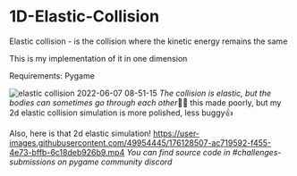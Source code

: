 # 1D-Elastic-Collision

Elastic collision - is the collision where the kinetic energy remains the same

This is my implementation of it in one dimension

Requirements:
Pygame

![elastic collision 2022-06-07 08-51-15](https://user-images.githubusercontent.com/49954445/172305795-040d886b-5a75-43ac-9459-ab509f8af089.gif)
*The collision is elastic, but the bodies can sometimes go through each other*🤫😢
this made poorly, but my 2d elastic collision simulation is more polished, less buggy👍

Also, here is that 2d elastic simulation!
https://user-images.githubusercontent.com/49954445/176128507-ac719592-f455-4e73-bffb-6c18deb926b9.mp4
*You can find source code in #challenges-submissions on pygame community discord*

